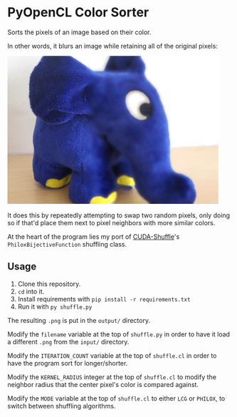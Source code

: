 # PyOpenCL Color Sorter

Sorts the pixels of an image based on their color.

In other words, it blurs an image while retaining all of the original pixels:

<p><img src="media/blurry_elephant.png" alt="Half is the input toy elephant and the other half is the blurry output toy elephant."></p>

It does this by repeatedly attempting to swap two random pixels, only doing so if that'd place them next to pixel neighbors with more similar colors.

At the heart of the program lies my port of [CUDA-Shuffle](https://github.com/djns99/CUDA-Shuffle)'s `PhiloxBijectiveFunction` shuffling class.

## Usage

1. Clone this repository.
2. `cd` into it.
3. Install requirements with `pip install -r requirements.txt`
4. Run it with `py shuffle.py`

The resulting `.png` is put in the `output/` directory.

Modify the `filename` variable at the top of `shuffle.py` in order to have it load a different `.png` from the `input/` directory.

Modify the `ITERATION_COUNT` variable at the top of `shuffle.cl` in order to have the program sort for longer/shorter.

Modify the `KERNEL_RADIUS` integer at the top of `shuffle.cl` to modify the neighbor radius that the center pixel's color is compared against.

Modify the `MODE` variable at the top of `shuffle.cl` to either `LCG` or `PHILOX`, to switch between shuffling algorithms.
